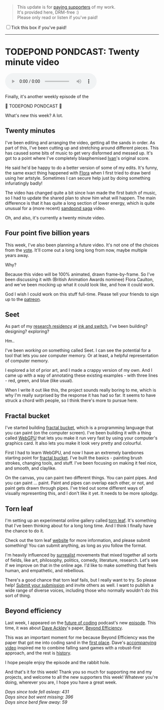 > This update is for [paying supporters](https://patreon.com/TodePond) of my work.<br>
> It's provided here, DRM-free :)<br>
> Please only read or listen if you've paid!

<input id="paid-checkbox" type="checkbox"><label for="paid-checkbox">Tick this box if you've paid!</label>

<script>
  const key = 'pondcast/paid'
  const paid = localStorage.getItem(key)
  const checkbox = document.getElementById('paid-checkbox')
  if (paid) {
    checkbox.checked = true
  }
  checkbox.addEventListener('change', () => {
    if (checkbox.checked) {
      localStorage.setItem(key, 'true')
    } else {
      localStorage.removeItem(key)
    }
  })
</script>

<hr>

# TODEPOND PONDCAST: Twenty minute video

<audio controls>
  <source src="1.m4a" type="audio/x-m4a">
</audio>

Finally, it's another weekly episode of the

🐸 TODEPOND PONDCAST 🐸

What's new this week? A lot.

## Twenty minutes

I've been editing and arranging the video, getting all the sands in order. As part of this, I've been cutting up and stretching around different pieces. This has caused some bits of music to get very disformed and messed up. It's got to a point where I've completely blasphemised [Ivan](https://ivanish.ca/)'s original score.

He said he'd be happy to do a better version of some of my edits. It's funny, the same exact thing happened with [Flora](https://floracaulton.com/) when I first tried to draw berd using her artstyle. Sometimes I can secure help just by doing something infuriatingly badly!

The video has changed quite a bit since Ivan made the first batch of music, so I had to update the shared plan to show him what will happen. The main difference is that it has quite a long section of lower energy, which is quite unusual for a (more recent) [sandpond saga](https://youtube.com/@TodePond?si=mVhwDLbwBvnncuCs) video.

Oh, and also, it's currently a twenty minute video.

## Four point five billion years

This week, I've also been planning a future video. It's not one of the choices from the [vote](https://www.todepond.com/fame/vote/). It'll come out a long long long from now, maybe multiple years away.

Why?

Because this video will be 100% animated, drawn frame-by-frame. So I've been discussing it with (British Animation Awards nominee) Flora Caulton, and we've been mocking up what it could look like, and how it could work.

God I wish I could work on this stuff full-time. Please tell your friends to sign up to the [patreon](https://patreon.com/TodePond).

## Seet

As part of my [research residency](https://www.todepond.com/wikiblogarden/research/er-in-residence/) at [ink and switch](https://www.inkandswitch.com/), I've been building? designing? exploring?

Hm..

I've been _working on_ something called Seet. I can see the potential for a tool that lets you _see_ computer memory. Or at least, a helpful representation of computer memory.

I explored a lot of prior art, and I made a crappy version of my own. And I came up with a way of annotating these existing examples - with three lines - red, green, and blue (like usual).

When I write it out like this, the project sounds really boring to me, which is why I'm really surprised by the response it has had so far. It seems to have struck a chord with people, so I think there's more to pursue here.

## Fractal bucket

I've started building [fractal bucket](https://www.patreon.com/posts/todepond-fractal-89529064), which is a programming language that you can paint (on the computer screen). I've been building it with a thing called [WebGPU](https://codelabs.developers.google.com/your-first-webgpu-app) that lets you make it run very fast by using your computer's graphics card. It also lets you make it look very pretty and colourful.

First I had to learn WebGPU, and now I have an extremely barebones starting point for [fractal bucket](https://github.com/todePond/FractalBucket). I've built the basics - painting brush strokes, changing tools, and stuff. I've been focusing on making it feel nice, and smooth, and claylike.

On the canvas, you can paint two different things. You can paint pipes. And you can paint ... paint. Paint and pipes can overlap each other, or not, and paint gets drawn through pipes. I've tried out some different ways of visually representing this, and I don't like it yet. It needs to be more splodgy.

## Torn leaf

I'm setting up an experimental online gallery called [torn leaf](https://tornleaf.gallery). It's something that I've been thinking about for a long long time. And I think I finally have the chance to do it.

Check out the torn leaf [website](https://tornleaf.gallery) for more information, and please submit something! You can submit anything, as long as you follow the format.

I'm heavily influenced by [surrealist](https://www.metmuseum.org/exhibitions/surrealism-beyond-borders) movements that mixed together all sorts of fields, like art, philosophy, politics, comedy, literature, research. Let's see if we improve on that in the online age. I'd like to make something that feels human, and empathetic, and rebellious.

There's a good chance that torn leaf fails, but I really want to try. So please help! [Submit your submission](https://tornleaf.gallery) and invite others as well. I want to publish a wide range of diverse voices, including those who normally wouldn't do this sort of thing.

## Beyond efficiency

Last week, I appeared on the [future of coding](https://futureofcoding.org/) podcast's new [episode](https://futureofcoding.org/episodes/070). This time, it was about [Dave Ackley](https://www.cs.unm.edu/~ackley/)'s paper, [Beyond Efficiency](https://dl.acm.org/doi/pdf/10.1145/2505340).

This was an important moment for me because Beyond Efficiency was the paper that got me into coding sand in the [first place](https://youtu.be/zLP4ZwudAKs?si=ce04Q9X5cOj7mtLz). Dave's [accompanying video](https://www.youtube.com/watch?v=7hwO8Q_TyCA) inspired me to combine falling sand games with a robust-first approach, and the rest is [history](https://youtube.com/@Todepond).

I hope people enjoy the episode and the rabbit hole.

And that's it for this week! Thank you so much for supporting me and my projects, and welcome to all the new supporters this week! Whatever you're doing, wherever you are, I hope you have a great week.

_Days since tode fell asleep: 431_<br>
_Days since bot went missing: 396_<br>
_Days since berd flew away: 59_
